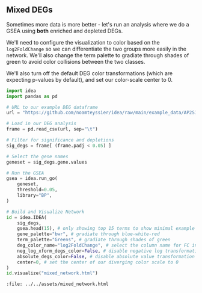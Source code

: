 ## Mixed DEGs

Sometimes more data is more better - let's run an analysis where we do a GSEA using **both**
enriched and depleted DEGs.

We'll need to configure the visualization to color based on the `log2FoldChange` so we can
differentiate the two groups more easily in the network.
We'll also change the term palette to gradiate through shades of green to avoid color collisions
between the two classes.

We'll also turn off the default DEG color transformations (which are expecting p-values
by default), and set our color-scale center to 0.

```python
import idea
import pandas as pd

# URL to our example DEG dataframe
url = "https://github.com/noamteyssier/idea/raw/main/example_data/AP2S1.tab.gz"

# Load in our DEG analysis
frame = pd.read_csv(url, sep="\t")

# Filter for significance and depletions
sig_degs = frame[ (frame.padj < 0.05) ]

# Select the gene names
geneset = sig_degs.gene.values

# Run the GSEA
gsea = idea.run_go(
    geneset,
    threshold=0.05,
    library="BP",
)

# Build and Visualize Network
id = idea.IDEA(
    sig_degs,
    gsea.head(15), # only showing top 15 terms to show minimal example
    gene_palette="bwr", # gradiate through blue-white-red
    term_palette="Greens", # gradiate through shades of green
    deg_color_name="log2FoldChange", # select the column name for FC in the DEGs
    neg_log_xform_degs_color=False, # disable negative log transformation of deg color attribute
    absolute_degs_color=False, # disable absolute value transformation of deg color attribute
    center=0, # set the center of our diverging color scale to 0
)
id.visualize("mixed_network.html")
```

```{raw} html
:file: ../../assets/mixed_network.html
```

